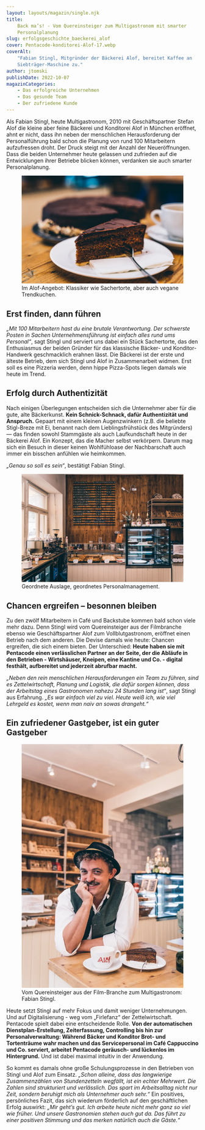 ```yaml
---
layout: layouts/magazin/single.njk
title:
    Back ma’s! - Vom Quereinsteiger zum Multigastronom mit smarter
    Personalplanung
slug: erfolgsgeschichte_baeckerei_alof
cover: Pentacode-konditorei-Alof-17.webp
coverAlt:
    "Fabian Stingl, Mitgründer der Bäckerei Alof, bereitet Kaffee an
    Siebträger-Maschine zu."
author: jtomski
publishDate: 2022-10-07
magazinCategories:
    - Das erfolgreiche Unternehmen
    - Das gesunde Team
    - Der zufriedene Kunde
---
```


Als Fabian Stingl, heute Multigastronom, 2010 mit Geschäftspartner Stefan Alof
die kleine aber feine Bäckerei und Konditorei Alof in München eröffnet, ahnt er
nicht, dass ihn neben der menschlichen Herausforderung der Personalführung bald
schon die Planung von rund 100 Mitarbeitern aufzufressen droht. Der Druck steigt
mit der Anzahl der Neueröffnungen. Dass die beiden Unternehmer heute gelassen
und zufrieden auf die Entwicklungen ihrer Betriebe blicken können, verdanken sie
auch smarter Personalplanung.

<figure class="float right">
  <img src="Pentacode-konditorei-Alof-8.webp" alt="Stück Sachertorte auf Teller. Im Hintergrund Tasse im Anschnitt und ganze Sachertorte.">
  <figcaption>Im Alof-Angebot: Klassiker wie Sachertorte, aber auch vegane Trendkuchen.</figcaption>
</figure>

## Erst finden, dann führen

<cite>„Mit 100 Mitarbeitern hast du eine brutale Verantwortung. Der schwerste
Posten in Sachen Unternehmensführung ist einfach alles rund ums
Personal“</cite>, sagt Stingl und serviert uns dabei ein Stück Sachertorte, das
den Enthusiasmus der beiden Gründer für das klassische Bäcker- und
Konditor-Handwerk geschmacklich erahnen lässt. Die Bäckerei ist der erste und
älteste Betrieb, dem sich Stingl und Alof in Zusammenarbeit widmen. Erst soll es
eine Pizzeria werden, denn hippe Pizza-Spots liegen damals wie heute im Trend.

## Erfolg durch Authentizität

Nach einigen Überlegungen entscheiden sich die Unternehmer aber für die gute,
alte Bäckerkunst. **Kein Schnick-Schnack, dafür Authentizität und Anspruch.**
Gepaart mit einem kleinen Augenzwinkern (z.B. die beliebte Stigl-Breze mit Ei,
benannt nach dem Lieblingsfrühstück des Mitgründers) — das finden sowohl
Stammgäste als auch Laufkundschaft heute in der Bäckerei Alof. Ein Konzept, das
die Macher selbst verkörpern. Darum mag sich ein Besuch in dieser keinen
Wohlfühloase der Nachbarschaft auch immer ein bisschen anfühlen wie heimkommen.

<cite>„Genau so soll es sein“</cite>, bestätigt Fabian Stingl.

<figure>
  <img src="Pentacode-konditorei-Alof-5.webp" alt="Blick auf Bäckerei Theke und Auslage mit Kuchen, Torten, Brot und Kaffeemaschine in Holzoptik.">
  <figcaption>Geordnete Auslage, geordnetes Personalmanagement.</figcaption>
</figure>

## Chancen ergreifen – besonnen bleiben

Zu den zwölf Mitarbeitern in Café und Backstube kommen bald schon viele mehr
dazu. Denn Stingl wird vom Quereinsteiger aus der Filmbranche ebenso wie
Geschäftspartner Alof zum Vollblutgastronom, eröffnet einen Betrieb nach dem
anderen. Die Devise damals wie heute: Chancen ergreifen, die sich einem bieten.
Der Unterschied: **Heute haben sie mit Pentacode einen verlässlichen Partner an
der Seite, der die Abläufe in den Betrieben - Wirtshäuser, Kneipen, eine Kantine
und Co. - digital festhält, aufbereitet und jederzeit abrufbar macht.**

<cite>„Neben den rein menschlichen Herausforderungen ein Team zu führen, sind es
Zettelwirtschaft, Planung und Logistik, die dafür sorgen können, dass der
Arbeitstag eines Gastronomen nahezu 24 Stunden lang ist“</cite>, sagt Stingl aus
Erfahrung. <cite>„Es war einfach viel zu viel. Heute weiß ich, wie viel Lehrgeld
es kostet, wenn man naiv an sowas drangeht.“</cite>

## Ein zufriedener Gastgeber, ist ein guter Gastgeber

<figure class="float right width-30pc">
  <img src="Pentacode-konditorei-Alof-20.webp" alt="Fabian Stingl lehnt an Stehtisch. Vor ihm ein Stück Torte auf dem Teller und eine Kaffeetasse.">
  <figcaption>Vom Quereinsteiger aus der Film-Branche zum Multigastronom: Fabian Stingl.</figcaption>
</figure>

Heute setzt Stingl auf mehr Fokus und damit weniger Unternehmungen. Und auf
Digitalisierung - weg vom „Firlefanz“ der Zettelwirtschaft. Pentacode spielt
dabei eine entscheidende Rolle. **Von der automatischen Dienstplan-Erstellung,
Zeiterfassung, Controlling bis hin zur Personalverwaltung: Während Bäcker und
Konditor Brot- und Tortenträume wahr machen und das Servicepersonal im Café
Cappuccino und Co. serviert, arbeitet Pentacode geräusch- und lückenlos im
Hintergrund.** Und ist dabei maximal intuitiv in der Anwendung.

So kommt es damals ohne große Schulungsprozesse in den Betrieben von Stingl und
Alof zum Einsatz. <cite>„Schon alleine, dass das langwierige Zusammenzählen von
Stundenzetteln wegfällt, ist ein echter Mehrwert. Die Zahlen sind strukturiert
und verlässlich. Das spart im Arbeitsalltag nicht nur Zeit, sondern beruhigt
mich als Unternehmer auch sehr.“</cite> Ein positives, persönliches Fazit, das
sich wiederum förderlich auf den geschäftlichen Erfolg auswirkt: <cite>„Mir
geht’s gut. Ich arbeite heute nicht mehr ganz so viel wie früher. Und unsere
Gastronomien stehen auch gut da. Das führt zu einer positiven Stimmung und das
merken natürlich auch die Gäste.“</cite>

